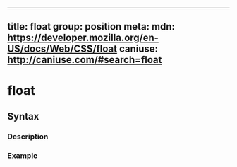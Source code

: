
  ---
  title: float
  group: position
  meta:
    mdn: https://developer.mozilla.org/en-US/docs/Web/CSS/float
    caniuse: http://caniuse.com/#search=float
  ---

  # float
  <!--- Introduction for float, keep it brief and set the overall context -->

  ## Syntax
  <!--- Introduce the various syntax for float -->

  ### Description
  <!--- For each major section of syntax, provide a description explaining its usage further -->

  ### Example
  <!--- Provide code examples for the syntax block you're currently describing -->